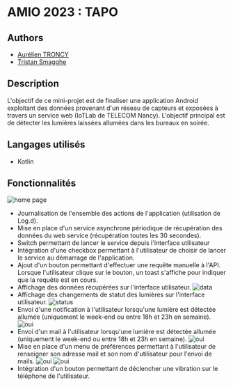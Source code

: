 # AMIO 2023 : TAPO

## Authors
- [Aurélien TRONCY](https://github.com/Nounoursdestavernes)
- [Tristan Smagghe](https://github.com/yyewolf)

## Description
L'objectif de ce mini-projet est de finaliser une application Android exploitant des données provenant d'un réseau de capteurs et exposées à travers un service web (IoTLab de TELECOM Nancy). L'objectif principal est de détecter les lumières laissées allumées dans les bureaux en soirée.

## Langages utilisés
- Kotlin


## Fonctionnalités
![home page](png/home.png)
- Journalisation de l'ensemble des actions de l'application (utilisation de Log.d).
- Mise en place d'un service asynchrone périodique de récupération des données du web service (récupération toutes les 30 secondes).
- Switch permettant de lancer le service depuis l'interface utilisateur
- Intégration d'une checkbox permettant à l'utilisateur de choisir de lancer le service au démarrage de l'application.
- Ajout d'un bouton permettant d'effectuer une requête manuelle à l'API. Lorsque l'utilisateur clique sur le bouton, un toast s'affiche pour indiquer que la requête est en cours.
- Affichage des données récupérées sur l'interface utilisateur.
![data](png/home_data.png)
- Affichage des changements de statut des lumières sur l'interface utilisateur.
![status](png/change_status.png)
- Envoi d'une notification à l'utilisateur lorsqu'une lumière est détectée allumée (uniquement le week-end ou entre 18h et 23h en semaine).
![oui](png/notif.png)
- Envoi d'un mail à l'utilisateur lorsqu'une lumière est détectée allumée (uniquement le week-end ou entre 18h et 23h en semaine).
![oui](png/mail.png)
- Mise en place d'un menu de préférences permettant à l'utilisateur de renseigner son adresse mail et son nom d'utilisateur pour l'envoi de mails.
![oui](png/change_mail.png)
![oui](png/change_name.png)
- Intégration d'un bouton permettant de déclencher une vibration sur le téléphone de l'utilisateur. 